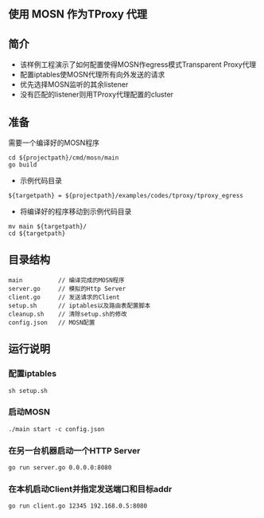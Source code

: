 ## 使用 MOSN 作为TProxy 代理

## 简介

+ 该样例工程演示了如何配置使得MOSN作egress模式Transparent Proxy代理
+ 配置iptables使MOSN代理所有向外发送的请求
+ 优先选择MOSN监听的其余listener
+ 没有匹配的listener则用TProxy代理配置的cluster


## 准备

需要一个编译好的MOSN程序
```
cd ${projectpath}/cmd/mosn/main
go build
```

+ 示例代码目录

```
${targetpath} = ${projectpath}/examples/codes/tproxy/tproxy_egress
```

+ 将编译好的程序移动到示例代码目录

```
mv main ${targetpath}/
cd ${targetpath}
```


## 目录结构

```
main          // 编译完成的MOSN程序
server.go     // 模拟的Http Server
client.go     // 发送请求的Client
setup.sh      // iptables以及路由表配置脚本
cleanup.sh    // 清除setup.sh的修改
config.json   // MOSN配置
```

## 运行说明


### 配置iptables

```
sh setup.sh
```

### 启动MOSN

```
./main start -c config.json
```

### 在另一台机器启动一个HTTP Server

```
go run server.go 0.0.0.0:8080
```

### 在本机启动Client并指定发送端口和目标addr

```
go run client.go 12345 192.168.0.5:8080
```

